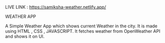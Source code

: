 LIVE LINK : https://samiksha-weather.netlify.app/


WEATHER APP

A Simple Weather App which shows current Weather in the city.
It is made using HTML , CSS , JAVASCRIPT.
It fetches weather from OpenWeather API and shows it on UI.
